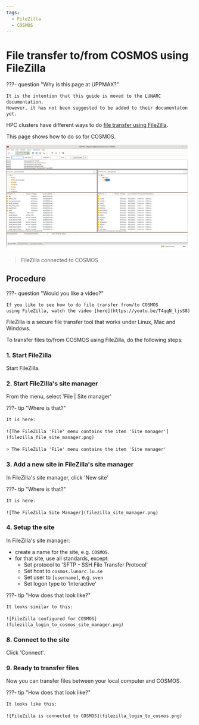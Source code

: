 ```yaml
---
tags:
  - FileZilla
  - COSMOS
---
```


# File transfer to/from COSMOS using FileZilla

???- question "Why is this page at UPPMAX?"

    It is the intention that this guide is moved to the LUNARC documentation.
    However, it has not been suggested to be added to their documentaton
    yet.

HPC clusters have different ways to do
[file transfer using FileZilla](file_transfer_using_filezilla.md).

This page shows how to do so for COSMOS.

![FileZilla connected to COSMOS](filezilla_login_to_cosmos.png)

> FileZilla connected to COSMOS

## Procedure

???- question "Would you like a video?"

    If you like to see how to do file transfer from/to COSMOS
    using FileZilla, watch the video [here](https://youtu.be/T4qqN_ljsS8)

FileZilla is a secure file transfer tool that works under Linux, Mac and Windows.

To transfer files to/from COSMOS using FileZilla, do
the following steps:

### 1. Start FileZilla

Start FileZilla.

### 2. Start FileZilla's site manager

From the menu, select 'File | Site manager'

???- tip "Where is that?"

    It is here:

    ![The FileZilla 'File' menu contains the item 'Site manager'](filezilla_file_site_manager.png)

    > The FileZilla 'File' menu contains the item 'Site manager'

### 3. Add a new site in FileZilla's site manager

In FileZilla's site manager, click 'New site'

???- tip "Where is that?"

    It is here:

    ![The FileZilla Site Manager](filezilla_site_manager.png)

### 4. Setup the site

In FileZilla's site manager:

- create a name for the site, e.g. `COSMOS`.
- for that site, use all standards, except:
    - Set protocol to 'SFTP - SSH File Transfer Protocol'
    - Set host to `cosmos.lunarc.lu.se`
    - Set user to `[username]`, e.g. `sven`
    - Set logon type to 'Interactive'

???- tip "How does that look like?"

    It looks similar to this:

    ![FileZilla configured for COSMOS](filezilla_login_to_cosmos_site_manager.png)

### 8. Connect to the site

Click 'Connect'.

### 9. Ready to transfer files

Now you can transfer files between your local computer and COSMOS.

???- tip "How does that look like?"

    It looks like this:

    ![FileZilla is connected to COSMOS](filezilla_login_to_cosmos.png)
